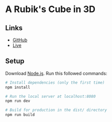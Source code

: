 # A Rubik's Cube in 3D

## Links

- [GitHub](https://github.com/SolAndrade/rubiks-cube-3d)
- [Live](https://solandrade.github.io/rubiks-cube-3d/)

## Setup

Download [Node.js](https://nodejs.org/en/download/).
Run this followed commands:

``` bash
# Install dependencies (only the first time)
npm install

# Run the local server at localhost:8080
npm run dev

# Build for production in the dist/ directory
npm run build
```
